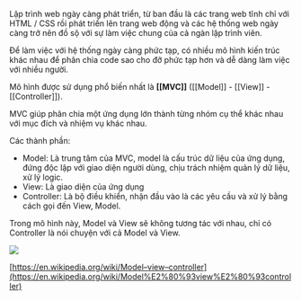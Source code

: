 Lập trình web ngày càng phát triển, từ ban đầu là các trang web tĩnh chỉ với HTML / CSS rồi phát triển lên trang web động và các hệ thống web ngày càng trở nên đồ sộ với sự làm việc chung của cả ngàn lập trình viên.

Để làm việc với hệ thống ngày càng phức tạp, có nhiều mô hình kiến trúc khác nhau để phân chia code sao cho đỡ phức tạp hơn và dễ dàng làm việc với nhiều người.

Mô hình được sử dụng phổ biến nhất là **[[MVC]]** ([[Model]] - [[View]] - [[Controller]]).

MVC giúp phân chia một ứng dụng lớn thành từng nhóm cụ thể khác nhau với mục đích và nhiệm vụ khác nhau.

Các thành phần:

-   Model: Là trung tâm của MVC, model là cấu trúc dữ liệu của ứng dụng, đứng độc lập với giao diện người dùng, chịu trách nhiệm quản lý dữ liệu, xử lý logic.
-   View: Là giao diện của ứng dụng
-   Controller: Là bộ điều khiển, nhận đầu vào là các yêu cầu và xử lý bằng cách gọi đến View, Model.

Trong mô hình này, Model và View sẽ không tương tác với nhau, chỉ có Controller là nói chuyện với cả Model và View.

![](https://s3.us-west-2.amazonaws.com/secure.notion-static.com/8bbc907e-ac95-4dc4-9912-443e201c4821/Screen_Shot_2022-09-06_at_13.43.29.png?X-Amz-Algorithm=AWS4-HMAC-SHA256&X-Amz-Content-Sha256=UNSIGNED-PAYLOAD&X-Amz-Credential=AKIAT73L2G45EIPT3X45%2F20221107%2Fus-west-2%2Fs3%2Faws4_request&X-Amz-Date=20221107T022655Z&X-Amz-Expires=86400&X-Amz-Signature=5150ea943004adab599b95862aecd2b96093abf72b63565c629bde574e65bad7&X-Amz-SignedHeaders=host&response-content-disposition=filename%3D%22Screen%2520Shot%25202022-09-06%2520at%252013.43.29.png%22&x-id=GetObject)

[https://en.wikipedia.org/wiki/Model–view–controller](https://en.wikipedia.org/wiki/Model%E2%80%93view%E2%80%93controller)